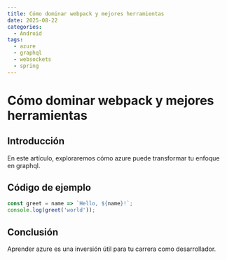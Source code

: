 ```yaml
---
title: Cómo dominar webpack y mejores herramientas
date: 2025-08-22
categories:
  - Android
tags:
  - azure
  - graphql
  - websockets
  - spring
---
```


# Cómo dominar webpack y mejores herramientas

## Introducción

En este artículo, exploraremos cómo azure puede transformar tu enfoque en graphql.

## Código de ejemplo

```javascript
const greet = name => `Hello, ${name}!`;
console.log(greet('world'));
```

## Conclusión

Aprender azure es una inversión útil para tu carrera como desarrollador.